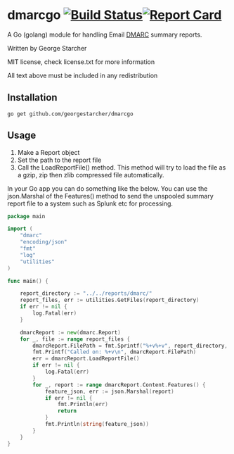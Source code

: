 # dmarcgo [![Build Status](https://github.com/georgestarcher/dmarcgo/workflows/dmarcgo%20CI/badge.svg)](https://github.com/georgestarcher/dmarcgo/actions)[![Report Card](https://goreportcard.com/badge/github.com/georgestarcher/dmarcgo)](https://goreportcard.com/report/github.com/georgestarcher/dmarcgo)

A Go (golang) module for handling Email [DMARC](https://dmarc.org) summary reports.

Written by George Starcher

MIT license, check license.txt for more information

All text above must be included in any redistribution

## Installation

```shell
go get github.com/georgestarcher/dmarcgo
```

## Usage

1. Make a Report object
2. Set the path to the report file
3. Call the LoadReportFile() method. This method will try to load the file as a gzip, zip then zlib compressed file automatically. 

In your Go app you can do something like the below. You can use the json.Marshal of the Features() method to send the unspooled summary report file to a system such as Splunk etc for processing.

```go
package main

import (
	"dmarc"
	"encoding/json"
	"fmt"
	"log"
	"utilities"
)

func main() {

	report_directory := "../../reports/dmarc/"
	report_files, err := utilities.GetFiles(report_directory)
	if err != nil {
		log.Fatal(err)
	}

	dmarcReport := new(dmarc.Report)
	for _, file := range report_files {
		dmarcReport.FilePath = fmt.Sprintf("%+v%+v", report_directory, file)
		fmt.Printf("Called on: %+v\n", dmarcReport.FilePath)
		err = dmarcReport.LoadReportFile()
		if err != nil {
			log.Fatal(err)
		}
		for _, report := range dmarcReport.Content.Features() {
			feature_json, err := json.Marshal(report)
			if err != nil {
				fmt.Println(err)
				return
			}
			fmt.Println(string(feature_json))
		}
	}
}
```


